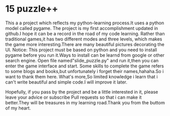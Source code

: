 # 15 puzzle++
This a a project which reflects my python-learning process.It uses a python model called pygame.
The project is my first accomplishment updated in github.I hope it can be a record in the road of my code learning.
Rather than traditional games,it has two different modes and three levels, which makes the game more interesting.There are many beautiful pictures decorating the UI. 
Notice:
    This project must be based on python and you need to install pygame before you run it.Ways to install can be learnd from google or other search engine.
    Open file named"slide_puzzle.py" and run it,then you can enter the game interface and start.
    Some skills to complete the game refers to some blogs and books,but unfortunately i forget their names,hahaha.So i want to thank them here. 
    What's more,So limited knowledge i learn that i can't write beautiful and simple code.I will improve it later.


Hopefully, if you pass by the project and be a little interested in it, please leave your advice or subscribe Pull requests so that i can make it better.They will be treasures in my learning road.Thank you from the buttom of my heart.

